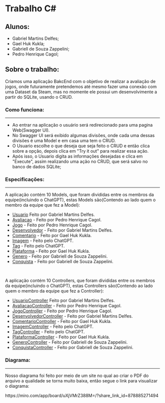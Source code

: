 # Trabalho C#
## Alunos:
- Gabriel Martins Delfes;
- Gael Huk Kukla;
- Gabriell de Souza Zappelini;
- Pedro Henrique Cagol;
  
## Sobre o trabalho:
Criamos uma aplicação BakcEnd com o objetivo de realizar a avaliação de jogos, onde futuramente pretendemos até mesmo fazer uma conexão com uma Dataset da Steam, mas no momente ele possui um desenvolvimente a partir do SQLite, usando o CRUD.
### Como funciona:
-------------------
- Ao entrar na aplicação o usuário será redirecionado para uma pagina Web(Swagger UI).
- No Swagger UI será exibido algumas divisões, onde cada uma dessas divisões é uma Model e em casa uma tem o CRUD.
- O Usuario escolhe o que deseja que seja feito o CRUD e então clica sobre a opção, depois clica em "Try it out" para realizar essa ação.
- Após isso, o Usuario digita as informações desejadas e clica em "Execute", assim realizando uma ação no CRUD, que será salvo no banco de dados SQLite; 

### Especificações:
-------------------
<p>A aplicação contém 10 Models, que foram divididas entre os membros da equipe(incluindo o ChatGPT), estas Models são(Contendo ao lado quem o membro da equipe que fez a Model):</p>
<ul>
<li> <a href="Models/Usuario.cs">Usuario</a>  Feito por Gabriel Martins Delfes.</li>
<li> <a href="Models/Avaliacao.cs">Avaliacao</a> - Feito por Pedro Henrique Cagol.</li>
<li> <a href="Models/Jogo.cs">Jogo</a> - Feito por Pedro Henrique Cagol.</li>
<li> <a href="Models/Desenvolvedor.cs">Desenvolvedor</a> - Feito por Gabriel Martins Delfes.</li>
<li> <a href="Models/Comentario.cs">Comentario</a> - Feito por Gael Huk Kukla.</li>
<li> <a href="Models/Imagem.cs">Imagem</a> - Feito pelo ChatGPT.</li>
<li> <a href="Models/Tag.cs">Tag</a> - Feito pelo ChatGPT.</li>
<li> <a href="Models/Plataforma.cs">Plataforma</a> - Feito por Gael Huk Kukla.</li>
<li> <a href="Models/Genero.cs">Genero</a> - Feito por Gabriell de Souza Zappelini.</li>
<li> <a href="Models/Conquista.cs">Conquista</a> - Feito por Gabriell de Souza Zappelini.</li>
</ul>
<br>
<p> A aplicação contém 10 Controllers, que foram divididas entre os membros da equipe(incluindo o ChatGPT), estas Controllers são(Contendo ao lado quem o membro da equipe que fez a Controller):</p>
<ul>
<li> <a href="Controllers/UsuarioController.cs">UsuarioController</a>  Feito por Gabriel Martins Delfes.</li>
<li> <a href="Controllers/AvaliacaoController.cs">AvaliacaoController</a> - Feito por Pedro Henrique Cagol.</li>
<li> <a href="Controllers/JogoController.cs">JogoController</a> - Feito por Pedro Henrique Cagol.</li>
<li> <a href="Controllers/DesenvolvedorController.cs">DesenvolvedorController</a> - Feito por Gabriel Martins Delfes.</li>
<li> <a href="Controllers/ComentarioController.cs">ComentarioController</a> - Feito por Gael Huk Kukla.</li>
<li> <a href="Controllers/ImagemController.cs">ImagemController</a> - Feito pelo ChatGPT.</li>
<li> <a href="Controllers/TagController.cs">TagController</a> - Feito pelo ChatGPT.</li>
<li> <a href="Controllers/PlataformaController.cs">PlataformaController</a> - Feito por Gael Huk Kukla.</li>
<li> <a href="Controllers/GeneroController.cs">GeneroController</a> - Feito por Gabriell de Souza Zappelini.</li>
<li> <a href="Controllers/ConquistaController.cs">ConquistaController</a> - Feito por Gabriell de Souza Zappelini.</li>
</ul>

### Diagrama:
-------------------
<p>Nosso diagrama foi feito por meio de um site no qual ao criar o PDF do arquivo a qualidade se torna muito baixa, então segue o link para visualizar o diagrama:</p>
https://miro.com/app/board/uXjVMrZ388M=/?share_link_id=878885271494

